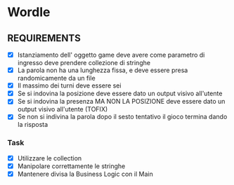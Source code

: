 # Wordle

## REQUIREMENTS

- [X] Istanziamento dell' oggetto game deve avere come parametro di ingresso deve prendere collezione di stringhe 
- [X] La parola non ha una lunghezza fissa, e deve essere presa randomicamente da un file  
- [X] Il massimo dei turni deve essere sei
- [X] Se si indovina la posizione deve essere dato un output visivo all'utente
- [X] Se si indovina la presenza MA NON LA POSIZIONE deve essere dato un output visivo all'utente (TOFIX)
- [X] Se non si indivina la parola dopo il sesto tentativo il gioco termina dando la risposta 

### Task

- [X] Utilizzare le collection
- [X] Manipolare correttamente le stringhe
- [X] Mantenere divisa la Business Logic con il Main
